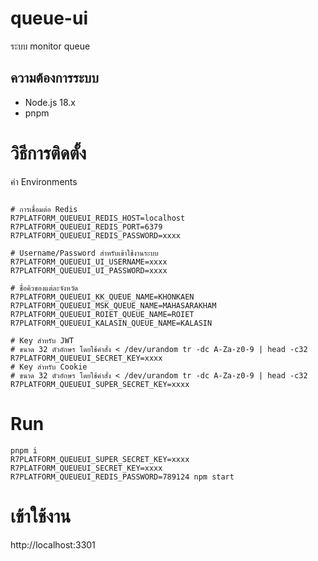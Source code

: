 # queue-ui
ระบบ monitor queue

## ความต้องการระบบ
- Node.js 18.x
- pnpm

# วิธีการติดตั้ง

ค่า Environments

```env

# การเชื่อมต่อ Redis
R7PLATFORM_QUEUEUI_REDIS_HOST=localhost
R7PLATFORM_QUEUEUI_REDIS_PORT=6379
R7PLATFORM_QUEUEUI_REDIS_PASSWORD=xxxx

# Username/Password สำหรับเข้าใช้งานระบบ
R7PLATFORM_QUEUEUI_UI_USERNAME=xxxx
R7PLATFORM_QUEUEUI_UI_PASSWORD=xxxx

# ชื่อคิวของแต่ละจังหวัด
R7PLATFORM_QUEUEUI_KK_QUEUE_NAME=KHONKAEN
R7PLATFORM_QUEUEUI_MSK_QUEUE_NAME=MAHASARAKHAM
R7PLATFORM_QUEUEUI_ROIET_QUEUE_NAME=ROIET
R7PLATFORM_QUEUEUI_KALASIN_QUEUE_NAME=KALASIN

# Key สำหรับ JWT
# ขนาด 32 ตัวอักษร โดยใช้คำสั่ง < /dev/urandom tr -dc A-Za-z0-9 | head -c32
R7PLATFORM_QUEUEUI_SECRET_KEY=xxxx
# Key สำหรับ Cookie
# ขนาด 32 ตัวอักษร โดยใช้คำสั่ง < /dev/urandom tr -dc A-Za-z0-9 | head -c32
R7PLATFORM_QUEUEUI_SUPER_SECRET_KEY=xxxx
```

# Run
```shell
pnpm i
R7PLATFORM_QUEUEUI_SUPER_SECRET_KEY=xxxx R7PLATFORM_QUEUEUI_SECRET_KEY=xxxx R7PLATFORM_QUEUEUI_REDIS_PASSWORD=789124 npm start
```

# เข้าใช้งาน

http://localhost:3301
